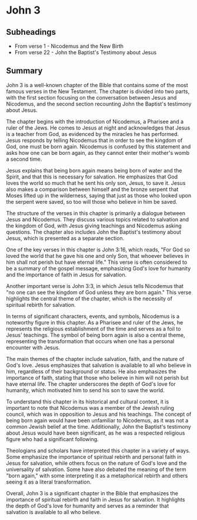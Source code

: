 # John 3

## Subheadings

* From verse 1 - Nicodemus and the New Birth
* From verse 22 - John the Baptist's Testimony about Jesus

## Summary

John 3 is a well-known chapter of the Bible that contains some of the most famous verses in the New Testament. The chapter is divided into two parts, with the first section focusing on the conversation between Jesus and Nicodemus, and the second section recounting John the Baptist's testimony about Jesus.

The chapter begins with the introduction of Nicodemus, a Pharisee and a ruler of the Jews. He comes to Jesus at night and acknowledges that Jesus is a teacher from God, as evidenced by the miracles he has performed. Jesus responds by telling Nicodemus that in order to see the kingdom of God, one must be born again. Nicodemus is confused by this statement and asks how one can be born again, as they cannot enter their mother's womb a second time.

Jesus explains that being born again means being born of water and the Spirit, and that this is necessary for salvation. He emphasizes that God loves the world so much that he sent his only son, Jesus, to save it. Jesus also makes a comparison between himself and the bronze serpent that Moses lifted up in the wilderness, saying that just as those who looked upon the serpent were saved, so too will those who believe in him be saved.

The structure of the verses in this chapter is primarily a dialogue between Jesus and Nicodemus. They discuss various topics related to salvation and the kingdom of God, with Jesus giving teachings and Nicodemus asking questions. The chapter also includes John the Baptist's testimony about Jesus, which is presented as a separate section.

One of the key verses in this chapter is John 3:16, which reads, "For God so loved the world that he gave his one and only Son, that whoever believes in him shall not perish but have eternal life." This verse is often considered to be a summary of the gospel message, emphasizing God's love for humanity and the importance of faith in Jesus for salvation.

Another important verse is John 3:3, in which Jesus tells Nicodemus that "no one can see the kingdom of God unless they are born again." This verse highlights the central theme of the chapter, which is the necessity of spiritual rebirth for salvation.

In terms of significant characters, events, and symbols, Nicodemus is a noteworthy figure in this chapter. As a Pharisee and ruler of the Jews, he represents the religious establishment of the time and serves as a foil to Jesus' teachings. The symbol of being born again is also a central theme, representing the transformation that occurs when one has a personal encounter with Jesus.

The main themes of the chapter include salvation, faith, and the nature of God's love. Jesus emphasizes that salvation is available to all who believe in him, regardless of their background or status. He also emphasizes the importance of faith, stating that those who believe in him will not perish but have eternal life. The chapter underscores the depth of God's love for humanity, which motivated him to send his son to save the world.

To understand this chapter in its historical and cultural context, it is important to note that Nicodemus was a member of the Jewish ruling council, which was in opposition to Jesus and his teachings. The concept of being born again would have been unfamiliar to Nicodemus, as it was not a common Jewish belief at the time. Additionally, John the Baptist's testimony about Jesus would have been significant, as he was a respected religious figure who had a significant following.

Theologians and scholars have interpreted this chapter in a variety of ways. Some emphasize the importance of spiritual rebirth and personal faith in Jesus for salvation, while others focus on the nature of God's love and the universality of salvation. Some have also debated the meaning of the term "born again," with some interpreting it as a metaphorical rebirth and others seeing it as a literal transformation.

Overall, John 3 is a significant chapter in the Bible that emphasizes the importance of spiritual rebirth and faith in Jesus for salvation. It highlights the depth of God's love for humanity and serves as a reminder that salvation is available to all who believe.